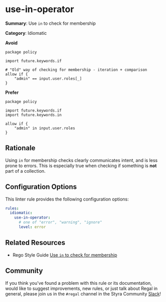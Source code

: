 # use-in-operator

**Summary**: Use `in` to check for membership

**Category**: Idiomatic

**Avoid**
```rego
package policy

import future.keywords.if

# "Old" way of checking for membership - iteration + comparison
allow if {
    "admin" == input.user.roles[_]
}
```

**Prefer**
```rego
package policy

import future.keywords.if
import future.keywords.in

allow if {
    "admin" in input.user.roles
}
```

## Rationale

Using `in` for membership checks clearly communicates intent, and is less prone to errors. This is especially true when
checking if something is **not** part of a collection.

## Configuration Options

This linter rule provides the following configuration options:

```yaml
rules: 
  idiomatic:
    use-in-operator:
      # one of "error", "warning", "ignore"
      level: error
```

## Related Resources

- Rego Style Guide [Use `in` to check for membership](https://github.com/StyraInc/rego-style-guide#use-in-to-check-for-membership)

## Community

If you think you've found a problem with this rule or its documentation, would like to suggest improvements, new rules,
or just talk about Regal in general, please join us in the `#regal` channel in the Styra Community
[Slack](https://communityinviter.com/apps/styracommunity/signup)!
